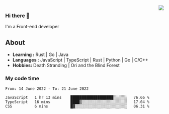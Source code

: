 <img align='right' src="https://github-readme-stats.vercel.app/api?username=strugglebak&show_icons=true">

### Hi there 👋

I'm a Front-end developer

## About

-  **Learning :** Rust | Go | Java
-  **Languages :** JavaScript | TypeScript | Rust | Python | Go | C/C++
-  **Hobbies:** Death Stranding | Ori and the Blind Forest

### My code time

<!--START_SECTION:waka-->

```text
From: 14 June 2022 - To: 21 June 2022

JavaScript   1 hr 13 mins    ███████████████████░░░░░░   76.66 %
TypeScript   16 mins         ████▒░░░░░░░░░░░░░░░░░░░░   17.04 %
CSS          6 mins          █▓░░░░░░░░░░░░░░░░░░░░░░░   06.31 %
```

<!--END_SECTION:waka-->
